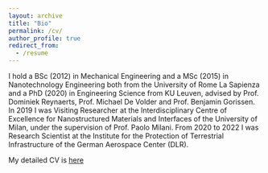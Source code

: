 ```yaml
---
layout: archive
title: "Bio"
permalink: /cv/
author_profile: true
redirect_from:
  - /resume
---
```


I hold a BSc (2012) in Mechanical Engineering and a MSc (2015) in Nanotechnology Engineering both from the University of Rome La Sapienza and a PhD (2020) in Engineering Science from KU Leuven, advised by Prof. Dominiek Reynaerts, Prof. Michael De Volder and Prof. Benjamin Gorissen. In 2019 I was Visiting Researcher at the Interdisciplinary Centre of Excellence for Nanostructured Materials and Interfaces of the University of Milan, under the supervision of Prof. Paolo Milani. From 2020 to 2022 I was Research Scientist at the Institute for the Protection of Terrestrial Infrastructure of the German Aerospace Center (DLR).

My detailed CV is [here](/files/pdf/cv_milana.pdf)


